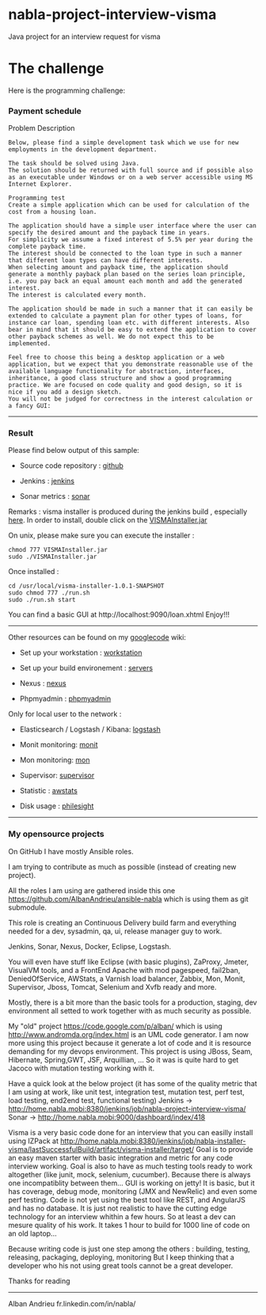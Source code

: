 # nabla-project-interview-visma
Java project for an interview request for visma

The challenge
================

Here is the programming challenge:

### Payment schedule

Problem Description
 
    Below, please find a simple development task which we use for new employments in the development department. 
    
    The task should be solved using Java.
    The solution should be returned with full source and if possible also as an executable under Windows or on a web server accessible using MS Internet Explorer.
     
    Programming test 
    Create a simple application which can be used for calculation of the cost from a housing loan.
     
    The application should have a simple user interface where the user can specify the desired amount and the payback time in years. 
    For simplicity we assume a fixed interest of 5.5% per year during the complete payback time. 
    The interest should be connected to the loan type in such a manner that different loan types can have different interests. 
    When selecting amount and payback time, the application should generate a monthly payback plan based on the series loan principle, i.e. you pay back an equal amount each month and add the generated interest. 
    The interest is calculated every month.
     
    The application should be made in such a manner that it can easily be extended to calculate a payment plan for other types of loans, for instance car loan, spending loan etc. with different interests. Also bear in mind that it should be easy to extend the application to cover other payback schemes as well. We do not expect this to be implemented.
     
    Feel free to choose this being a desktop application or a web application, but we expect that you demonstrate reasonable use of the available language functionality for abstraction, interfaces, inheritance, a good class structure and show a good programming practice. We are focused on code quality and good design, so it is nice if you add a design sketch. 
    You will not be judged for correctness in the interest calculation or a fancy GUI:

------------------

### Result

Please find below output of this sample:

- Source code repository : [github](https://github.com/AlbanAndrieu/nabla-project-interview-visma)

- Jenkins : [jenkins](http://home.nabla.mobi:8380/jenkins/job/nabla-project-interview-visma/) 

- Sonar metrics : [sonar](http://home.nabla.mobi:9000/dashboard/index/2831)

Remarks : visma installer is produced during the jenkins build , especially [here](http://home.nabla.mobi:8380/jenkins/job/nabla-installer-visma/).
In order to install, double click on the [VISMAInstaller.jar](http://home.nabla.mobi:8380/jenkins/job/nabla-installer-visma/lastSuccessfulBuild/artifact/visma-installer/target/VISMAInstaller.jar)

On unix, please make sure you can execute the installer :

    chmod 777 VISMAInstaller.jar
    sudo ./VISMAInstaller.jar
    
Once installed :

    cd /usr/local/visma-installer-1.0.1-SNAPSHOT
    sudo chmod 777 ./run.sh
    sudo ./run.sh start
    
You can find a basic GUI at http://localhost:9090/loan.xhtml
Enjoy!!!

------------------

Other resources can be found on my [googlecode](https://code.google.com/p/alban/w/list) wiki:

- Set up your workstation : [workstation](https://github.com/AlbanAndrieu/ansible-workstation) 

- Set up your build environement : [servers](https://github.com/AlbanAndrieu/ansible-nabla) 

- Nexus : [nexus](http://home.nabla.mobi:8081/nexus/index.html#welcome)

- Phpmyadmin : [phpmyadmin](http://home.nabla.mobi:7070/phpmyadmin)

Only for local user to the network :

- Elasticsearch / Logstash / Kibana: [logstash](http://192.168.0.29:80/)

- Monit monitoring: [monit](http://192.168.0.29:3737)

- Mon monitoring: [mon](http://192.168.0.29:7070/cgi-bin/mon.cgi)

- Supervisor: [supervisor](http://192.168.0.29:9042/)

- Statistic : [awstats](http://192.168.0.29:7070/cgi-bin/awstats.pl?config=home.nabla.mobi)

- Disk usage : [philesight](http://192.168.0.29:7070/cgi-bin/philesight.cgi)

------------------

### My opensource projects

On GitHub I have mostly Ansible roles. 

I am trying to contribute as much as possible (instead of creating new project).

All the roles I am using are gathered inside this one https://github.com/AlbanAndrieu/ansible-nabla which is using them as git submodule.

This role is creating an Continuous Delivery build farm and everything needed for a dev, sysadmin, qa, ui, release manager guy to work.

Jenkins, Sonar, Nexus, Docker, Eclipse, Logstash. 

You will even have stuff like Eclipse (with basic plugins), ZaProxy, Jmeter, VisualVM tools, and a FrontEnd Apache with mod pagespeed, fail2ban, DeniedOfService, AWStats, a Varnish load balancer, Zabbix, Mon, Monit, Supervisor, Jboss, Tomcat, Selenium and Xvfb ready and more.

Mostly, there is a bit more than the basic tools for a production, staging, dev environment all setted to work together with as much security as possible.


My "old" project https://code.google.com/p/alban/ which is using http://www.andromda.org/index.html is an UML code generator. 
I am now more using this project because it generate a lot of code and it is resource demanding for my devops environment. 
This project is using JBoss, Seam, Hibernate, Spring,GWT, JSF, Arquillian, ... So it was is quite hard to get Jacoco with mutation testing working with it.

Have a quick look at the below project (it has some of the quality metric that I am using at work, like unit test, integration test, mutation test, perf test, load testing, end2end test, functional testing)
Jenkins -> http://home.nabla.mobi:8380/jenkins/job/nabla-project-interview-visma/
Sonar -> http://home.nabla.mobi:9000/dashboard/index/418

Visma is a very basic code done for an interview that you can easilly install using IZPack at http://home.nabla.mobi:8380/jenkins/job/nabla-installer-visma/lastSuccessfulBuild/artifact/visma-installer/target/ 
Goal is to provide an easy maven starter with basic integration and metric for any code interview working.
Goal is also to have as much testing tools ready to work altogether (like junit, mock, selenium, cucumber). Because there is always one incompatiblity between them...
GUI is working on jetty! It is basic, but it has coverage, debug mode, monitoring (JMX and NewRelic) and even some perf testing.
Code is not yet using the best tool like REST, and AngularJS and has no database. 
It is just not realistic to have the cutting edge technology for an interview whithin a few hours.
So at least a dev can mesure quality of his work.
It takes 1 hour to build for 1000 line of code on an old laptop...

Because writing code is just one step among the others : building, testing, releasing, packaging, deploying, monitoring
But I keep thinking that a developer who his not using great tools cannot be a great developer.

Thanks for reading

***

Alban Andrieu
fr.linkedin.com/in/nabla/
